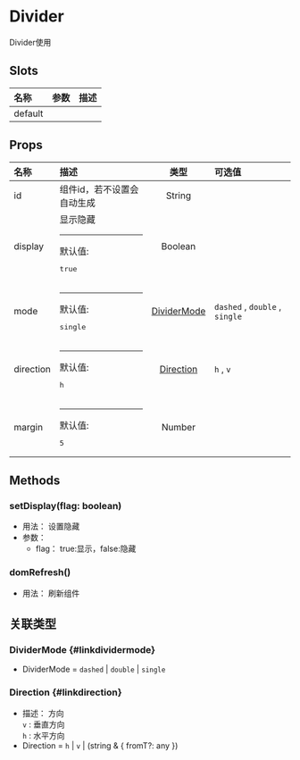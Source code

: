 # Divider


Divider使用

## Slots


<div class="slots">

| 名称    | 参数 | 描述 |
| :------ | :--- | :--- |
| default |      |      |

</div>



## Props


<div class="props">

| 名称      | 描述                                   |               类型              | 可选值                         |
| :-------- | :------------------------------------- | :-----------------------------: | :----------------------------- |
| id        | 组件id，若不设置会自动生成             |              String             |                                |
| display   | 显示隐藏<hr>默认值:<br><pre>true</pre> |             Boolean             |                                |
| mode      | <hr>默认值:<br><pre>single</pre>       | [DividerMode](#linkdividermode) | `dashed` , `double` , `single` |
| direction | <hr>默认值:<br><pre>h</pre>            |   [Direction](#linkdirection)   | `h` , `v`                      |
| margin    | <hr>默认值:<br><pre>5</pre>            |              Number             |                                |

</div>



## Methods

### setDisplay(flag: boolean)
- 用法： 设置隐藏
- 参数：
	 - flag： true:显示，false:隐藏

### domRefresh()
- 用法： 刷新组件

## 关联类型



### DividerMode {#linkdividermode}

- DividerMode = 	 `dashed` \| `double` \| `single`

### Direction {#linkdirection}

- 描述： 方向<br/>`v` : 垂直方向<br/>`h` : 水平方向
- Direction = 	 `h` \| `v` \| (string &amp; { fromT?: any })